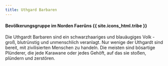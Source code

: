 ```yaml
---
title: Uthgard Barbaren
---
```


#### Bevölkerungsgruppe im Norden Faerûns {{ site.icons_html.tribe }}

Die Uthgardt Barbaren sind ein schwarzhaariges und blauäugiges Volk - groß, blutrünstig und unmenschlich veranlagt.
Nur wenige der Uthgardt sind bereit, mit zivilisierten Menschen zu handeln. Die meisten sind bösartige Plünderer, die jede Karawane oder jedes Gehöft, auf das sie stoßen, plündern und zerstören.